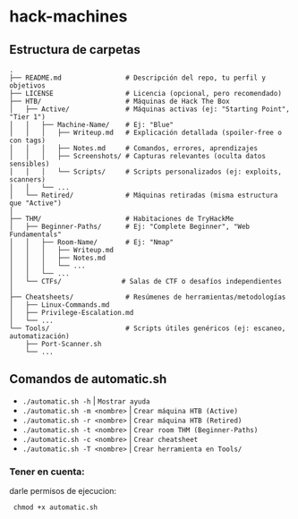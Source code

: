 # hack-machines

## Estructura de carpetas
```
.
├── README.md                # Descripción del repo, tu perfil y objetivos
├── LICENSE                  # Licencia (opcional, pero recomendado)
├── HTB/                     # Máquinas de Hack The Box
│   ├── Active/              # Máquinas activas (ej: "Starting Point", "Tier 1")
│   │   ├── Machine-Name/    # Ej: "Blue"
│   │   │   ├── Writeup.md   # Explicación detallada (spoiler-free o con tags)
│   │   │   ├── Notes.md     # Comandos, errores, aprendizajes
│   │   │   ├── Screenshots/ # Capturas relevantes (oculta datos sensibles)
│   │   │   └── Scripts/     # Scripts personalizados (ej: exploits, scanners)
│   │   └── ...
│   └── Retired/             # Máquinas retiradas (misma estructura que "Active")
│
├── THM/                     # Habitaciones de TryHackMe
│   ├── Beginner-Paths/      # Ej: "Complete Beginner", "Web Fundamentals"
│   │   ├── Room-Name/       # Ej: "Nmap"
│   │   │   ├── Writeup.md
│   │   │   ├── Notes.md
│   │   │   └── ...
│   │   └── ...
│   └── CTFs/               # Salas de CTF o desafíos independientes
│
├── Cheatsheets/             # Resúmenes de herramientas/metodologías
│   ├── Linux-Commands.md
│   ├── Privilege-Escalation.md
│   └── ...
└── Tools/                   # Scripts útiles genéricos (ej: escaneo, automatización)
    ├── Port-Scanner.sh
    └── ...
```
## Comandos de automatic.sh

- ``` ./automatic.sh -h ``` | `Mostrar ayuda`
- ``` ./automatic.sh -m <nombre> ``` | `Crear máquina HTB (Active)`
- ``` ./automatic.sh -r <nombre> ``` | `Crear máquina HTB (Retired)`
- ``` ./automatic.sh -t <nombre> ``` | `Crear room THM (Beginner-Paths)`
- ``` ./automatic.sh -c <nombre> ``` | `Crear cheatsheet`
- ``` ./automatic.sh -T <nombre> ``` | `Crear herramienta en Tools/ `

### Tener en cuenta:

darle permisos de ejecucion:

``` chmod +x automatic.sh```
